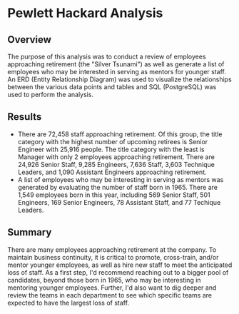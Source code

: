 # Pewlett Hackard Analysis
## Overview
The purpose of this analysis was to conduct a review of employees approaching retirement (the "Silver Tsunami") as well as generate a list of employees who may be interested in serving as mentors for younger staff. An ERD (Entity Relationship Diagram) was used to visualize the relationships between the various data points and tables and SQL (PostgreSQL) was used to perform the analysis. 

## Results
- There are 72,458 staff approaching retirement. Of this group, the title category with the highest number of upcoming retirees is Senior Engineer with 25,916 people. The title category with the least is Manager with only 2 employees approaching retirement. There are 24,926 Senior Staff, 9,285 Engineers, 7,636 Staff, 3,603 Technique Leaders, and 1,090 Assistant Engineers approaching retirement. 
- A list of employees who may be interesting in serving as mentors was generated by evaluating the number of staff born in 1965. There are 1,549 employees born in this year, including 569 Senior Staff, 501 Engineers, 169 Senior Engineers, 78 Assistant Staff, and 77 Techique Leaders. 

## Summary
There are many employees approaching retirement at the company. To maintain business continuity, it is critical to promote, cross-train, and/or mentor younger employees, as well as hire new staff to meet the anticipated loss of staff. As a first step, I'd recommend reaching out to a bigger pool of candidates, beyond those born in 1965, who may be interesting in mentoring younger employees. Further, I'd also want to dig deeper and review the teams in each department to see which specific teams are expected to have the largest loss of staff. 
